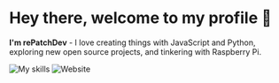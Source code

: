 # Hey there, welcome to my profile 👋

**I'm rePatchDev** - I love creating things with JavaScript and Python, exploring new open source projects, and tinkering with Raspberry Pi.

![My skills](https://skillicons.dev/icons?i=svelte,js,html,css,py,raspberrypi,react,tailwind,rust,c)
![Website](https://site.repatchdev.repl.co/)
